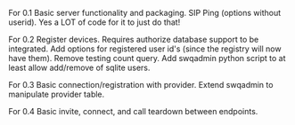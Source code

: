 For 0.1
	Basic server functionality and packaging.
	SIP Ping (options without userid).  Yes a LOT of code for it to just do that!

For 0.2
	Register devices.  Requires authorize database support to be integrated.
	Add options for registered user id's (since the registry will now have them).
	Remove testing count query.
	Add swqadmin python script to at least allow add/remove of sqlite users.

For 0.3
	Basic connection/registration with provider.
	Extend swqadmin to manipulate provider table.

For 0.4
	Basic invite, connect, and call teardown between endpoints.

